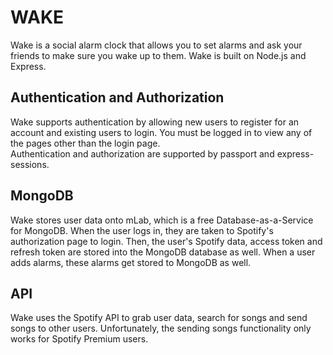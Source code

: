 # WAKE 
Wake is a social alarm clock that allows you to set alarms and ask your friends to make sure you wake up to them. Wake is built on Node.js and Express. 

## Authentication and Authorization
Wake supports authentication by allowing new users to register for an account and existing users to login. You must be logged in to view any of the pages other than the login page.   
Authentication and authorization are supported by passport and express-sessions. 

## MongoDB
Wake stores user data onto mLab, which is a free Database-as-a-Service for MongoDB. When the user logs in, they are taken to Spotify's authorization page to login. Then, the user's Spotify data, access token and refresh token are stored into the MongoDB database as well. When a user adds alarms, these alarms get stored to MongoDB as well.

## API
Wake uses the Spotify API to grab user data, search for songs and send songs to other users. Unfortunately, the sending songs functionality only works for Spotify Premium users.
